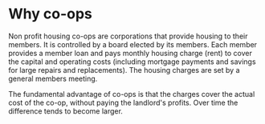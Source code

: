 # Why co-ops

Non profit housing co-ops are corporations that provide housing to their members.  It is controlled by a board elected by its members.  Each member provides a member loan and pays monthly housing charge (rent) to cover the capital and operating costs (including mortgage payments and savings for large repairs and replacements).  The housing charges are set by a general members meeting.

The fundamental advantage of co-ops is that the charges cover the actual cost of the co-op, without paying the landlord's profits.  Over time the difference tends to become larger.

